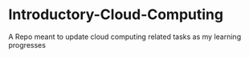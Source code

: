 # Introductory-Cloud-Computing
A Repo meant to update cloud computing related tasks as my learning progresses

